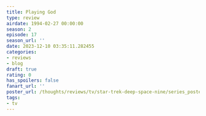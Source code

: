 ```yaml
---
title: Playing God
type: review
airdate: 1994-02-27 00:00:00
season: 2
episode: 17
season_url: ''
date: 2023-12-10 03:35:11.282455
categories:
- reviews
- blog
draft: true
rating: 0
has_spoilers: false
fanart_url: ''
poster_url: /thoughts/reviews/tv/star-trek-deep-space-nine/series_poster.jpg
tags:
- tv
---
```


